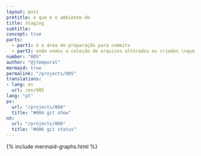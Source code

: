 ```yaml
---
layout: post
pretitle: o que é o ambiente de
title: staging
subtitle:
concept: true
parts:
  - part1: é a área de preparação para commits
  - part2: onde vemos a coleção de arquivos alterados ou criados \nque farão parte do próximo commit
number: "005"
author: "@jtemporal"
mermaid: true
permalink: "/projects/005"
translations:
- lang: en
  url: /en/005
lang: "pt"
pv:
  url: "/projects/004"
  title: "#004 git show"
nt:
  url: "/projects/006"
  title: "#006 git status"
---
```

{% include mermaid-graphs.html %}
